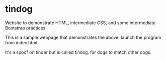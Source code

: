 # tindog
Website to demonstrate HTML, intermediate CSS, and some intermediate Bootstrap practices.

This is a sample webpage that demonstrates the above. launch the program from index.html.

It's a spoof on tinder but is called tindog. for dogs to match other dogs.
